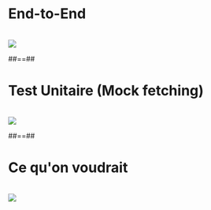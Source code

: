 # End-to-End
<br/>

<img src="./assets/images/cypress-explain-browser.svg"/>

##==##

# Test Unitaire (Mock fetching)
<br/>

<img src="./assets/images/cypress-explain-unit.svg"/>

##==##

# Ce qu'on voudrait
<br/>

<img src="./assets/images/cypress-explain-cypress.svg"/>
